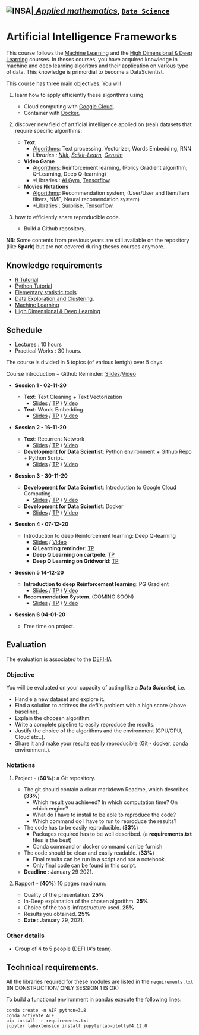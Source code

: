 ## <a href="http://www.insa-toulouse.fr/" ><img src="http://www.math.univ-toulouse.fr/~besse/Wikistat/Images/Logo_INSAvilletoulouse-RVB.png" style="float:left; max-width: 80px; display: inline" alt="INSA"/> |  [*Applied mathematics*](http://www.math.insa-toulouse.fr/fr/index.html), [`Data Science`](http://www.math.insa-toulouse.fr/fr/enseignement.html) 

# Artificial Intelligence Frameworks

This course follows the [Machine Learning](https://github.com/wikistat/Apprentissage) and the [High Dimensional & Deep Learning](https://github.com/wikistat/High-Dimensional-Deep-Learning) courses.
 In theses courses, you have acquired knowledge in machine and deep learning algoritms and their application on various type of data. This knowledge is primordial to become a DataScientist. 

This course has three main objectives. You will 

1. learn how to apply efficiently these algorithms using
    * Cloud computing with [Google Cloud](https://cloud.google.com/gcp/?utm_source=google&utm_medium=cpc&utm_campaign=emea-fr-all-en-dr-bkws-all-all-trial-e-gcp-1003963&utm_content=text-ad-none-any-DEV_c-CRE_167374210213-ADGP_Hybrid%20%7C%20AW%20SEM%20%7C%20BKWS%20~%20EXA_1:1_FR_EN_General_Cloud_TOP_google%20cloud%20platform-KWID_43700016295756942-kwd-26415313501-userloc_9055236&utm_term=KW_google%20cloud%20platform-ST_google%20cloud%20platform&ds_rl=1242853&ds_rl=1245734&ds_rl=1245734&gclid=EAIaIQobChMIvaa_9OmL4gIVFeaaCh3jnQIfEAAYASAAEgJyp_D_BwE),
    * Container with [Docker](https://www.docker.com),

2. discover new field of artificial intelligence applied on (real) datasets that require specific algorithms:
    * **Text**.
        * <ins>Algorithms</ins>: Text processing, Vectorizer, Words Embedding, RNN
        * *Libraries :  [Nltk](https://www.nltk.org/), [Scikit-Learn](https://www.tensorflow.org/), [Gensim](https://gym.openai.com/)*
    * **Video Game**
        * <ins>Algorithms</ins>: Reinforcement learning, (Policy Gradient algorithm, Q-Learning, Deep Q-learning)
        * *Libraries :  [AI Gym](https://gym.openai.com/), [Tensorflow](https://www.tensorflow.org/).
    * **Movies Notations**
        * <ins>Algorithms</ins>: Recommendation system, (User/User and Item/Item filters, NMF, Neural recomendation system)
        * *Libraries :  [Surprise](https://surprise.readthedocs.io/en/stable/index.html), [Tensorflow](https://www.tensorflow.org/).

3. how to efficiently share reproducible code. 
    * Build a Github repository.

**NB**: Some contents from previous years are still available on the repository (like **Spark**) but are not covered during theses courses anymore. 


## Knowledge requirements

- [R Tutorial](https://github.com/wikistat/Intro-R)
- [Python Tutorial](https://github.com/wikistat/Intro-Python)
- [Elementary statistic tools](https://github.com/wikistat/StatElem)
- [Data Exploration and Clustering](https://github.com/wikistat/Exploration). 
- [Machine Learning](https://github.com/wikistat/Apprentissage)
- [High Dimensional & Deep Learning](https://github.com/wikistat/High-Dimensional-Deep-Learning)


## Schedule

* Lectures : 10 hours
* Practical Works : 30 hours.

The course is divided in 5 topics (of various lentgh) over 5 days.

Course introduction + Github Reminder: [Slides](https://github.com/wikistat/AI-Frameworks/blob/master/slides/Course_Introduction.pdf)/[Video](https://youtu.be/PMwIehZd8Yg) <br>


- **Session 1 - 02-11-20**
   - **Text**: Text Cleaning + Text Vectorization
        * [Slides](https://github.com/wikistat/AI-Frameworks/blob/master/slides/Text_Cleaning_Vectorisation.pdf) / [TP](https://github.com/wikistat/AI-Frameworks/blob/master/Text/1_cleaning_vectorization.ipynb) / [Video](https://www.youtube.com/watch?v=z1svuMQ5iVU)
   - **Text**: Words Embedding.
        * [Slides](https://github.com/wikistat/AI-Frameworks/blob/master/slides/Text_Word_Embedding.pdf) / [TP](https://github.com/wikistat/AI-Frameworks/blob/master/Text/2_words_embedding.ipynb) / [Video](https://youtu.be/mB7Q-LC_vFU)
- **Session 2 - 16-11-20**
   - **Text**: Recurrent Network
        * [Slides](https://github.com/wikistat/AI-Frameworks/blob/master/slides/Text_Recurent_Neural_Network.pdf) / [TP](https://github.com/wikistat/AI-Frameworks/blob/master/Text/3_recurrent_neural_network.ipynb) / [Video](https://youtu.be/l4_52JCPupI)
   - **Development for Data Scientist**: Python environment + Github Repo + Python Script.
        * [Slides](https://github.com/wikistat/AI-Frameworks/blob/master/slides/Code_Development_Python.pdf) / [TP](https://github.com/wikistat/AI-Frameworks/tree/master/CodeDevelopment/TP.pdf) / [Video](https://youtu.be/gZLeTHQzloE)
- **Session 3 - 30-11-20**
   - **Development for Data Scientist**: Introduction to Google Cloud Computing.
        * [Slides](https://github.com/wikistat/AI-Frameworks/blob/master/slides/Code_Development_Google_Cloud.pdf) / [TP](https://github.com/wikistat/AI-Frameworks/tree/master/CodeDevelopment/TP.pdf) / [Video](https://youtu.be/FOsGsMrDJE8)
   - **Development for Data Scientist**: Docker
        * [Slides](https://github.com/wikistat/AI-Frameworks/blob/master/slides/Code_Development_Docker.pdf) / [TP](https://github.com/wikistat/AI-Frameworks/tree/master/CodeDevelopment/TP.pdf) / [Video](https://youtu.be/loMf5bFyzY4)
- **Session 4 - 07-12-20**
   * Introduction to deep Reinforcement learning: Deep Q-learning 
       - [Slides](https://github.com/wikistat/AI-Frameworks/blob/master/slides/Introduction_DRL_DeepQLearning.pdf) / [Video](https://youtu.be/C6NlqWIHJk8)
       - **Q Learning reminder**: [TP](https://github.com/wikistat/AI-Frameworks/tree/master/IntroductionDeepReinforcementLearning/Q_Learning.ipynb) 
       - **Deep Q Learning on cartpole**: [TP](https://github.com/wikistat/AI-Frameworks/tree/master/IntroductionDeepReinforcementLearning/Deep_Q_Learning_CartPole.ipynb) 
       - **Deep Q Learning on Gridworld**: [TP](https://github.com/wikistat/AI-Frameworks/tree/master/IntroductionDeepReinforcementLearning/Deep_Q_Learning_GridWorld.ipynb) 

- **Session 5 14-12-20**
    - **Introduction to deep Reinforcement learning**: PG Gradient
        * [Slides](https://github.com/wikistat/AI-Frameworks/blob/master/slides/Introduction_DRL_PG.pdf) / [TP](https://github.com/wikistat/AI-Frameworks/tree/master/IntroductionDeepReinforcementLearning/Policy_Gradient.ipynb) / [Video](https://www.youtube.com/watch?v=xadl6kfM5Bk)  
    - **Recommendation System**.  (COMING SOON)
        * [Slides](https://github.com/wikistat/AI-Frameworks/blob/master/slides/IA_Framework_RS.pdf) / [TP](https://github.com/wikistat/AI-Frameworks/tree/master/RecomendationSystem) / [Video]()
- **Session 6 04-01-20**
   - Free time on project.

   
## Evaluation

The evaluation is associated to the [DEFI-IA](https://defi-ia.insa-toulouse.fr/)

### Objective
    
You will be evaluated on your capacity of acting like a ***Data Scientist***, i.e. 

* Handle a new dataset and explore it.
* Find a solution to address the defi's problem with a high score (above baseline).
* Explain the choosen algorithm.
* Write a complete pipeline to easily reproduce the results.
* Justify the choice of the algorithms and the environment (CPU/GPU, Cloud etc..).
* Share it and make your results easily reproducible (Git -  docker, conda environment.).

### Notations

1. Project - (**60%**): a Git repository.
    * The git should contain a clear markdown Readme, which describes  (**33%**)
        * Which result you achieved? In which computation time? On which engine?
        * What do I have to install to be able to reproduce the code? 
        * Which command do I have to run to reproduce the results?
    * The code has to be easily reproducible.  (**33%**)
        * Packages required has to be well described.
         (a **requirements.txt** files is the best)
        * Conda command or docker command can be furnish 
    * The code should be clear and easily readable. (**33%**)
        * Final results can be run in a script and not a notebook.
        * Only final code can be found in this script. 
    * **Deadline** :  January 29 2021.
    
2. Rapport - (**40%**) 10 pages maximum:
    * Quality of the presentation. **25%**
    * In-Deep explanation of the chosen algorithm. **25%**
    * Choice of the tools-infrastructure used. **25%**
    * Results you obtained. **25%**
    * **Date** : January 29, 2021. 

### Other details

 * Group of 4 to 5 people (DEFI IA's team).
 
 ## Technical requirements. 
 
 All the libraries required for these modules are listed in the `requirements.txt` (IN CONSTRUCTION/ ONLY SESSION 1 IS OK)
 
 To build a functional environment in pandas execute the following lines:
 
 ```
conda create -n AIF python=3.8
conda activate AIF
pip install -r requirements.txt 
jupyter labextension install jupyterlab-plotly@4.12.0
```